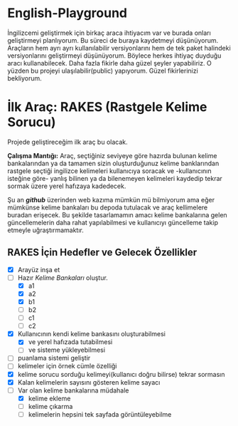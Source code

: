 # English-Playground
İngilizcemi geliştirmek için birkaç araca ihtiyacım var ve burada onları geliştirmeyi planlıyorum.
Bu süreci de buraya kaydetmeyi düşünüyorum.
Araçların hem ayrı ayrı kullanılabilir versiyonlarını hem de tek paket halindeki versiyonlarını geliştirmeyi düşünüyorum. Böylece herkes ihtiyaç duyduğu aracı kullanabilecek.
Daha fazla fikirle daha güzel şeyler yapabiliriz. O yüzden bu projeyi ulaşılabilir(public) yapıyorum.
Güzel fikirlerinizi bekliyorum.

# İlk Araç: RAKES (Rastgele Kelime Sorucu)
Projede geliştireceğim ilk araç bu olacak.

__Çalışma Mantığı:__ Araç, seçtiğiniz seviyeye göre hazırda bulunan kelime bankalarından ya da tamamen sizin oluşturduğunuz kelime banklarından rastgele seçtiği ingilizce kelimeleri kullanıcıya soracak ve -kullanıcının isteğine göre- yanlış bilinen ya da bilenemeyen kelimeleri kaydedip tekrar sormak üzere yerel hafızaya kadedecek.  

Şu an **_github_** üzerinden web kazıma mümkün mü bilmiyorum ama eğer mümkünse kelime bankaları bu depoda tutulacak ve araç kellimelere buradan erişecek. Bu şekilde tasarlamamın amacı kelime bankalarına gelen güncellemelerin daha rahat yapılabilmesi ve kullanıcıyı güncelleme takip etmeyle uğraştırmamaktır. 

## RAKES İçin Hedefler ve Gelecek Özellikler
- [x] Arayüz inşa et
- [ ] Hazır _Kelime Bankaları_ oluştur.
	- [x] a1 
	- [x] a2
	- [x] b1 
	- [ ] b2
	- [ ] c1 
	- [ ] c2
	
- [x] Kullanıcının kendi kelime bankasını oluşturabilmesi 
    - [x] ve yerel hafızada tutabilmesi  
    - [ ] ve sisteme yükleyebilmesi
- [ ] puanlama sistemi geliştir
- [ ] kelimeler için örnek cümle özelliği
- [x] kelime sorucu sorduğu kelimeyi(kullanıcı doğru bilirse) tekrar sormasın
- [x] Kalan kelimelerin sayısını gösteren kelime sayacı
- [ ] Var olan kelime bankalarına müdahale
	- [x] kelime ekleme
	- [ ] kelime çıkarma
	- [ ] kelimelerin hepsini tek sayfada görüntüleyebilme
